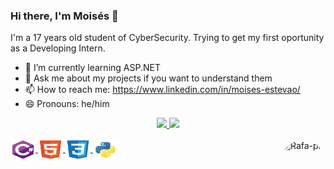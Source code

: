 ### Hi there, I'm Moisés 👋
I'm a 17 years old student of CyberSecurity. Trying to get my first oportunity as a Developing Intern.

- 🌱 I’m currently learning ASP.NET
- 💬 Ask me about my projects if you want to understand them
- 📫 How to reach me: https://www.linkedin.com/in/moises-estevao/
- 😄 Pronouns: he/him

<div align="center">
  <a href="https://github.com/moisesest3vao">
  <img height="180em" src="https://github-readme-stats.vercel.app/api?username=moisesest3vao&show_icons=true&theme=dracula&include_all_commits=true&count_private=true"/>
  <img height="180em" src="https://github-readme-stats.vercel.app/api/top-langs/?username=moisesest3vao&layout=compact&langs_count=7&theme=dracula"/>
</div>
  
<div style="display: inline_block"><br>
  <img align="center" alt="Rafa-Csharp" height="30" width="40" src="https://raw.githubusercontent.com/devicons/devicon/master/icons/csharp/csharp-original.svg">
  <img align="center" alt="Rafa-HTML" height="30" width="40" src="https://raw.githubusercontent.com/devicons/devicon/master/icons/html5/html5-original.svg">
  <img align="center" alt="Rafa-CSS" height="30" width="40" src="https://raw.githubusercontent.com/devicons/devicon/master/icons/css3/css3-original.svg">
  <img align="center" alt="Rafa-Python" height="30" width="40" src="https://raw.githubusercontent.com/devicons/devicon/master/icons/python/python-original.svg">
  <img align="right" alt="Rafa-pic" height="150" style="border-radius:50px;" src="https://i.ytimg.com/vi/ihS8DRweICE/maxresdefault.jpg">
</div>
